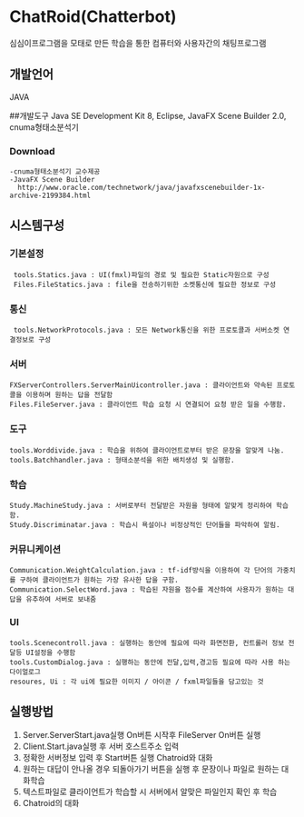 # ChatRoid(Chatterbot)
  심심이프로그램을 모태로 만든 학습을 통한 컴퓨터와 사용자간의 채팅프로그램
  
## 개발언어
JAVA
  
##개발도구
  Java SE Development Kit 8, Eclipse, JavaFX Scene Builder 2.0, cnuma형태소분석기
  ### Download
    -cnuma형태소분석기 교수제공
    -JavaFX Scene Builder
      http://www.oracle.com/technetwork/java/javafxscenebuilder-1x-archive-2199384.html

## 시스템구성
### 기본설정
     tools.Statics.java : UI(fmxl)파일의 경로 및 필요한 Static자원으로 구성
     Files.FileStatics.java : file을 전송하기위한 소켓통신에 필요한 정보로 구성

### 통신
     tools.NetworkProtocols.java : 모든 Network통신을 위한 프로토콜과 서버소켓 연결정보로 구성 

### 서버
    FXServerControllers.ServerMainUicontroller.java : 클라이언트와 약속된 프로토콜을 이용하며 원하는 답을 전달함
    Files.FileServer.java : 클라이언트 학습 요청 시 연결되어 요청 받은 일을 수행함.

### 도구 
    tools.Worddivide.java : 학습을 위하여 클라이언트로부터 받은 문장을 알맞게 나눔.
    tools.Batchhandler.java : 형태소분석을 위한 배치생성 및 실행함.

### 학습   
    Study.MachineStudy.java : 서버로부터 전달받은 자원을 형태에 알맞게 정리하여 학습함.
    Study.Discriminatar.java : 학습시 욕설이나 비정상적인 단어들을 파악하여 알림.
  
### 커뮤니케이션
    Communication.WeightCalculation.java : tf-idf방식을 이용하여 각 단어의 가중치를 구하여 클라이언트가 원하는 가장 유사한 답을 구함.
    Communication.SelectWord.java : 학습된 자원을 점수를 계산하여 사용자가 원하는 대답을 유추하여 서버로 보내줌

### UI
    tools.Scenecontroll.java : 실행하는 동안에 필요에 따라 화면전환, 컨트롤러 정보 전달등 UI설정을 수행함
    tools.CustomDialog.java : 실행하는 동안에 전달,입력,경고등 필요에 따라 사용 하는 다이얼로그
    resoures, Ui : 각 ui에 필요한 이미지 / 아이콘 / fxml파일들을 담고있는 것

## 실행방법
   1. Server.ServerStart.java실행 On버튼 시작후 FileServer On버튼 실행
   2. Client.Start.java실행 후 서버 호스트주소 입력
   3. 정확한 서버정보 입력 후 Start버튼 실행 Chatroid와 대화
   4. 원하는 대답이 안나올 경우 되돌아가기 버튼을 실행 후 문장이나 파일로 원하는 대화학습
   5. 텍스트파일로 클라이언트가 학습할 시 서버에서 알맞은 파일인지 확인 후 학습
   5. Chatroid의 대화
